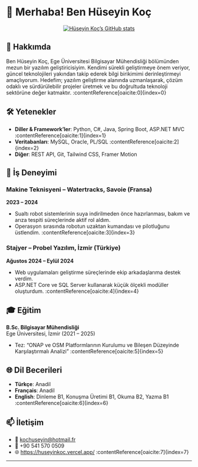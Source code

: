 # 👋 Merhaba! Ben Hüseyin Koç

<p align="center">
  <a href="https://github.com/Huseyin-Koc"><img src="https://github-readme-stats.vercel.app/api?username=Huseyin-Koc&show_icons=true&theme=radical" alt="Hüseyin Koç’s GitHub stats" /></a>
</p>

## 📖 Hakkımda
Ben Hüseyin Koç, Ege Üniversitesi Bilgisayar Mühendisliği bölümünden mezun bir yazılım geliştiricisiyim. Kendimi sürekli geliştirmeye önem veriyor, güncel teknolojileri yakından takip ederek bilgi birikimimi derinleştirmeyi amaçlıyorum. Hedefim; yazılım geliştirme alanında uzmanlaşarak, çözüm odaklı ve sürdürülebilir projeler üretmek ve bu doğrultuda teknoloji sektörüne değer katmaktır. :contentReference[oaicite:0]{index=0}

## 🛠️ Yetenekler

- **Diller & Framework’ler**: Python, C#, Java, Spring Boot, ASP.NET MVC :contentReference[oaicite:1]{index=1}  
- **Veritabanları**: MySQL, Oracle, PL/SQL :contentReference[oaicite:2]{index=2}  
- **Diğer**: REST API, Git, Tailwind CSS, Framer Motion

## 💼 İş Deneyimi

### Makine Teknisyeni – Watertracks, Savoie (Fransa)  
**2023 – 2024**  
- Sualtı robot sistemlerinin suya indirilmeden önce hazırlanması, bakım ve arıza tespiti süreçlerinde aktif rol aldım.  
- Operasyon sırasında robotun uzaktan kumandası ve pilotluğunu üstlendim. :contentReference[oaicite:3]{index=3}  

### Stajyer – Probel Yazılım, İzmir (Türkiye)  
**Ağustos 2024 – Eylül 2024**  
- Web uygulamaları geliştirme süreçlerinde ekip arkadaşlarıma destek verdim.  
- ASP.NET Core ve SQL Server kullanarak küçük ölçekli modüller oluşturdum. :contentReference[oaicite:4]{index=4}  

## 🎓 Eğitim

**B.Sc. Bilgisayar Mühendisliği**  
Ege Üniversitesi, İzmir (2021 – 2025)  
- Tez: “ONAP ve OSM Platformlarının Kurulumu ve Bileşen Düzeyinde Karşılaştırmalı Analizi” :contentReference[oaicite:5]{index=5}  

## 🌐 Dil Becerileri

- **Türkçe**: Anadil  
- **Français**: Anadil  
- **English**: Dinleme B1, Konuşma Üretimi B1, Okuma B2, Yazma B1 :contentReference[oaicite:6]{index=6}  

## 📫 İletişim

- 📧 kochuseyin@hotmail.fr  
- 📱 +90 541 570 0509  
- 🌐 https://huseyinkoc.vercel.app/ :contentReference[oaicite:7]{index=7}  

---
